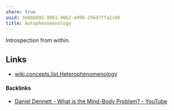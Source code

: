 ```yaml
---
share: true
uuid: 3ebbb692-9961-40b2-a99b-256d7ffa1cb6
title: Autophenomenology
---
```

Introspection from within.

## Links

* [wiki.concepts.list.Heterophenomenology](/dentropydaemon-wiki/Wiki/Concepts/List/Heterophenomenology)

#### Backlinks

* [Daniel Dennett - What is the Mind-Body Problem? - YouTube](/56c7fe87-4454-4f4b-8f0d-809c4224ad30)
